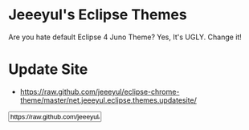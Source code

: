 # Jeeeyul's Eclipse Themes

Are you hate default Eclipse 4 Juno Theme?
Yes, It's UGLY. Change it!

# Update Site
* https://raw.github.com/jeeeyul/eclipse-chrome-theme/master/net.jeeeyul.eclipse.themes.updatesite/
<input type="text" value="https://raw.github.com/jeeeyul/eclipse-chrome-theme/master/net.jeeeyul.eclipse.themes.updatesite/">